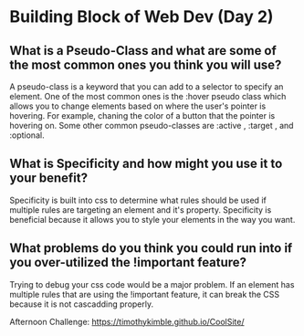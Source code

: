 # Building Block of Web Dev (Day 2)

## What is a Pseudo-Class and what are some of the most common ones you think you will use?

A pseudo-class is a keyword that you can add to a selector to specify an element. One of the most common ones is the :hover pseudo class which allows you to change elements based on where the user's pointer is hovering. For example, chaning the color of a button that the pointer is hovering on. Some other common pseudo-classes are :active , :target , and :optional.

## What is Specificity and how might you use it to your benefit?

Specificity is built into css to determine what rules should be used if multiple rules are targeting an element and it's property. Specificity is beneficial because it allows you to style your elements in the way you want.

## What problems do you think you could run into if you over-utilized the !important feature?

Trying to debug your css code would be a major problem. If an element has multiple rules that are using the !important feature, it can break the CSS because it is not cascadding properly. 

Afternoon Challenge: https://timothykimble.github.io/CoolSite/

